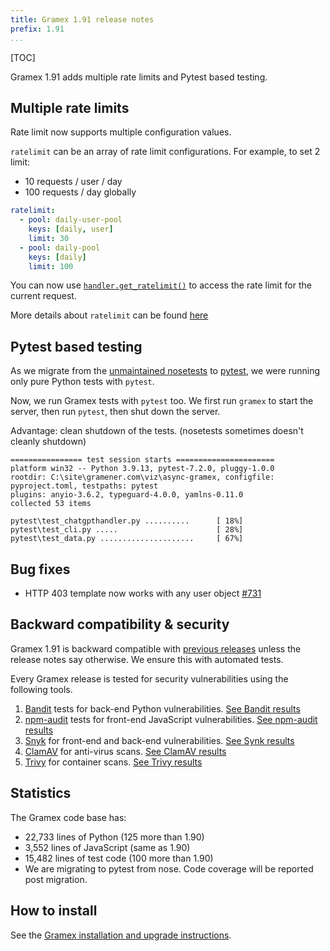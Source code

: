 ```yaml
---
title: Gramex 1.91 release notes
prefix: 1.91
...
```


[TOC]

Gramex 1.91 adds multiple rate limits and Pytest based testing.

## Multiple rate limits

Rate limit now supports multiple configuration values.

`ratelimit` can be an array of rate limit configurations. For example, to set 2 limit:

- 10 requests / user / day
- 100 requests / day globally

```yaml
ratelimit:
  - pool: daily-user-pool
    keys: [daily, user]
    limit: 30
  - pool: daily-pool
    keys: [daily]
    limit: 100
```

You can now use [`handler.get_ratelimit()`](../../ratelimit/#access-rate-limits) to access the rate limit for the current request.

More details about `ratelimit` can be found [here](../../ratelimit/#multiple-rate-limits)

## Pytest based testing

As we migrate from the [unmaintained nosetests](https://nose.readthedocs.io/en/latest/) to [pytest](https://docs.pytest.org/),
we were running only pure Python tests with `pytest`.

Now, we run Gramex tests with `pytest` too. We first run `gramex` to start the server, then run `pytest`, then shut down the server.

Advantage: clean shutdown of the tests. (nosetests sometimes doesn't cleanly shutdown)

```text
================ test session starts ======================
platform win32 -- Python 3.9.13, pytest-7.2.0, pluggy-1.0.0
rootdir: C:\site\gramener.com\viz\async-gramex, configfile: pyproject.toml, testpaths: pytest
plugins: anyio-3.6.2, typeguard-4.0.0, yamlns-0.11.0
collected 53 items

pytest\test_chatgpthandler.py ..........      [ 18%]
pytest\test_cli.py .....                      [ 28%]
pytest\test_data.py .....................     [ 67%]
```

## Bug fixes

- HTTP 403 template now works with any user object [#731](https://github.com/gramener/gramex/issues/731)

## Backward compatibility & security

Gramex 1.91 is backward compatible with [previous releases](../) unless the release notes say otherwise.
We ensure this with automated tests.

Every Gramex release is tested for security vulnerabilities using the following tools.

1. [Bandit](https://bandit.readthedocs.io/) tests for back-end Python vulnerabilities.
   [See Bandit results](https://github.com/gramener/gramex/blob/master/reports/bandit.txt)
2. [npm-audit](https://docs.npmjs.com/cli/v6/commands/npm-audit) tests for front-end JavaScript vulnerabilities.
   [See npm-audit results](https://github.com/gramener/gramex/blob/master/reports/npm-audit.txt)
3. [Snyk](https://snyk.io/) for front-end and back-end vulnerabilities.
   [See Synk results](https://github.com/gramener/gramex/blob/master/reports/snyk.txt)
4. [ClamAV](https://www.clamav.net/) for anti-virus scans.
   [See ClamAV results](https://github.com/gramener/gramex/blob/master/reports/clamav.txt)
5. [Trivy](https://trivy.dev/) for container scans.
   [See Trivy results](https://github.com/gramener/gramex/blob/master/reports/trivy.txt)

## Statistics

The Gramex code base has:

- 22,733 lines of Python (125 more than 1.90)
- 3,552 lines of JavaScript (same as 1.90)
- 15,482 lines of test code (100 more than 1.90)
- We are migrating to pytest from nose. Code coverage will be reported post migration.

## How to install

See the [Gramex installation and upgrade instructions](../../install/).

